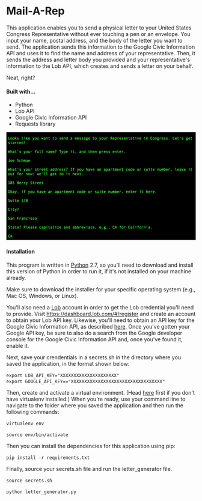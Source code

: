 Mail-A-Rep
===========

This application enables you to send a physical letter to your United States Congress Representative without ever touching a pen or an envelope. You input your name, postal address, and the body of the letter you want to send. The application sends this information to the Google Civic Information API and uses it to find the name and address of your representative. Then, it sends the address and letter body you provided and your representative's information to the Lob API, which creates and sends a letter on your behalf.

Neat, right?

#### Built with...

- Python
- Lob API
- Google Civic Information API
- Requests library

![Screenshot](screenshot.png)

#### Installation

This program is written in [Python](https://www.python.org/downloads/) 2.7, so you'll need to download and install this version of Python in order to run it, if it's not installed on your machine already.

Make sure to download the installer for your specific operating system (e.g., Mac OS, Windows, or Linux).

You'll also need a [Lob](https://lob.com) account in order to get the Lob credential you'll need to provide. Visit https://dashboard.lob.com/#/register and create an account to obtain your Lob API key. Likewise, you'll need to obtain an API key for the Google Civic Information API, as described [here](https://developers.google.com/civic-information/docs/using_api). Once you've gotten your Google API key, be sure to also do a search from the Google developer console for the Google Civic Information API and, once you've found it, enable it.

Next, save your crendentials in a secrets.sh in the directory where you saved the application, in the format shown below:
```
export LOB_API_KEY="XXXXXXXXXXXXXXXXXXXXX"
export GOOGLE_API_KEY=="XXXXXXXXXXXXXXXXXXXXXXXXXXXXXXXXXX"
```

Then, create and activate a virtual environment. (Head [here](https://virtualenv.pypa.io/en/stable/installation/) first if you don't have virtualenv installed.) When you're ready, use your command line to navigate to the folder where you saved the application and then run the following commands:
```
virtualenv env
```
```
source env/bin/activate
```
Then you can install the dependencies for this application using pip:

```
pip install -r requirements.txt
```
Finally, source your secrets.sh file and run the letter_generator file.
```
source secrets.sh
```
```
python letter_generator.py
```